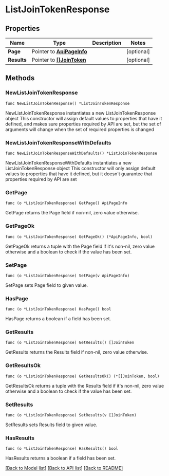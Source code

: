 # ListJoinTokenResponse

## Properties

Name | Type | Description | Notes
------------ | ------------- | ------------- | -------------
**Page** | Pointer to [**ApiPageInfo**](ApiPageInfo.md) |  | [optional] 
**Results** | Pointer to [**[]JoinToken**](JoinToken.md) |  | [optional] 

## Methods

### NewListJoinTokenResponse

`func NewListJoinTokenResponse() *ListJoinTokenResponse`

NewListJoinTokenResponse instantiates a new ListJoinTokenResponse object
This constructor will assign default values to properties that have it defined,
and makes sure properties required by API are set, but the set of arguments
will change when the set of required properties is changed

### NewListJoinTokenResponseWithDefaults

`func NewListJoinTokenResponseWithDefaults() *ListJoinTokenResponse`

NewListJoinTokenResponseWithDefaults instantiates a new ListJoinTokenResponse object
This constructor will only assign default values to properties that have it defined,
but it doesn't guarantee that properties required by API are set

### GetPage

`func (o *ListJoinTokenResponse) GetPage() ApiPageInfo`

GetPage returns the Page field if non-nil, zero value otherwise.

### GetPageOk

`func (o *ListJoinTokenResponse) GetPageOk() (*ApiPageInfo, bool)`

GetPageOk returns a tuple with the Page field if it's non-nil, zero value otherwise
and a boolean to check if the value has been set.

### SetPage

`func (o *ListJoinTokenResponse) SetPage(v ApiPageInfo)`

SetPage sets Page field to given value.

### HasPage

`func (o *ListJoinTokenResponse) HasPage() bool`

HasPage returns a boolean if a field has been set.

### GetResults

`func (o *ListJoinTokenResponse) GetResults() []JoinToken`

GetResults returns the Results field if non-nil, zero value otherwise.

### GetResultsOk

`func (o *ListJoinTokenResponse) GetResultsOk() (*[]JoinToken, bool)`

GetResultsOk returns a tuple with the Results field if it's non-nil, zero value otherwise
and a boolean to check if the value has been set.

### SetResults

`func (o *ListJoinTokenResponse) SetResults(v []JoinToken)`

SetResults sets Results field to given value.

### HasResults

`func (o *ListJoinTokenResponse) HasResults() bool`

HasResults returns a boolean if a field has been set.


[[Back to Model list]](../README.md#documentation-for-models) [[Back to API list]](../README.md#documentation-for-api-endpoints) [[Back to README]](../README.md)


